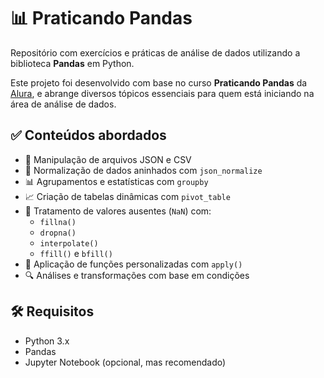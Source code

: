 # 📊 Praticando Pandas

Repositório com exercícios e práticas de análise de dados utilizando a biblioteca **Pandas** em Python.

Este projeto foi desenvolvido com base no curso **Praticando Pandas** da [Alura](https://www.alura.com.br/), e abrange diversos tópicos essenciais para quem está iniciando na área de análise de dados.

## ✅ Conteúdos abordados

- 📁 Manipulação de arquivos JSON e CSV
- 📌 Normalização de dados aninhados com `json_normalize`
- 📊 Agrupamentos e estatísticas com `groupby`
- 📈 Criação de tabelas dinâmicas com `pivot_table`
- 🚫 Tratamento de valores ausentes (`NaN`) com:
  - `fillna()`
  - `dropna()`
  - `interpolate()`
  - `ffill()` e `bfill()`
- 🧠 Aplicação de funções personalizadas com `apply()`
- 🔍 Análises e transformações com base em condições

## 🛠 Requisitos

- Python 3.x
- Pandas
- Jupyter Notebook (opcional, mas recomendado)
